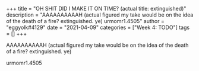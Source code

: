 +++
title = "OH SHIT DID I MAKE IT ON TIME? (actual title: extinguished)"
description = "AAAAAAAAAAH (actual figured my take would be on the idea of the death of a fire? extinguished. ye)  urmomr1.4505"
author = "eggyolk#4129"
date = "2021-04-09"
categories = ["Week 4: TODO"]
tags = []
+++

AAAAAAAAAAH (actual figured my take would be on the idea of the death of a fire? extinguished. ye)

urmomr1.4505
